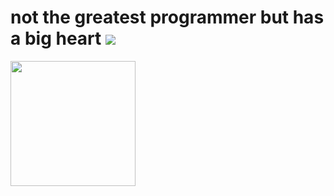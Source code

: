 # not the greatest programmer but has a big heart <img src="https://watermelon.crd.co/assets/images/gallery11/28a95621.gif?v=6332de85">

<img src="https://i.pinimg.com/736x/71/37/03/713703451eb1e3d9913b1d6ca195598e.jpg" style="width:200px;">
